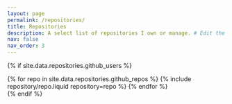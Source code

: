 ```yaml
---
layout: page
permalink: /repositories/
title: Repositories
description: A select list of repositories I own or manage. # Edit the `_data/repositories.yml` and change the `github_users` and `github_repos` lists to include your own GitHub profile and repositories.
nav: false
nav_order: 3
---
```


{% if site.data.repositories.github_users %}

<div class="repositories d-flex flex-wrap flex-md-row flex-column justify-content-between align-items-center">
  {% for repo in site.data.repositories.github_repos %}
    {% include repository/repo.liquid repository=repo %}
  {% endfor %}
</div>
{% endif %}
